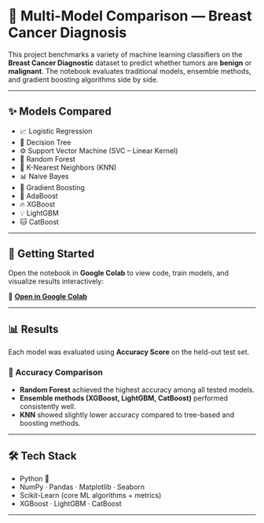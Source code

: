 # 🤖 Multi-Model Comparison — Breast Cancer Diagnosis

This project benchmarks a variety of machine learning classifiers on the **Breast Cancer Diagnostic** dataset to predict whether tumors are **benign** or **malignant**. The notebook evaluates traditional models, ensemble methods, and gradient boosting algorithms side by side.

---

## ✨ Models Compared
- 📈 Logistic Regression  
- 🌳 Decision Tree  
- ⚙️ Support Vector Machine (SVC – Linear Kernel)  
- 🌲 Random Forest  
- 📍 K-Nearest Neighbors (KNN)  
- 📊 Naive Bayes  
- 🚀 Gradient Boosting  
- 🔁 AdaBoost  
- 🔥 XGBoost  
- 💡 LightGBM  
- 🐱 CatBoost  

---

## 🚀 Getting Started
Open the notebook in **Google Colab** to view code, train models, and visualize results interactively:

🔗 [**Open in Google Colab**](https://colab.research.google.com/drive/19b1ywoWC5pC6GkMGvdglDzaMCbjo9vkv?usp=sharing)



---

## 📊 Results
Each model was evaluated using **Accuracy Score** on the held-out test set.  

### 🔎 Accuracy Comparison

- **Random Forest** achieved the highest accuracy among all tested models.  
- **Ensemble methods (XGBoost, LightGBM, CatBoost)** performed consistently well.  
- **KNN** showed slightly lower accuracy compared to tree-based and boosting methods.  

---

## 🛠️ Tech Stack
- Python 🐍  
- NumPy · Pandas · Matplotlib · Seaborn  
- Scikit-Learn (core ML algorithms + metrics)  
- XGBoost · LightGBM · CatBoost  

---



